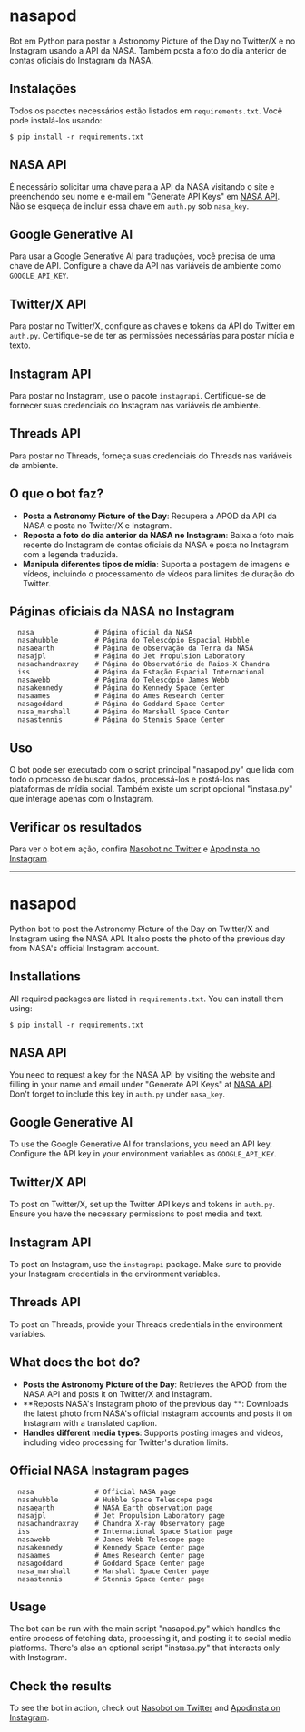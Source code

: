 # nasapod

Bot em Python para postar a Astronomy Picture of the Day no Twitter/X e no Instagram usando a API da NASA. Também posta a foto do dia anterior de contas oficiais do Instagram da NASA.

## Instalações
Todos os pacotes necessários estão listados em `requirements.txt`. Você pode instalá-los usando:

```
$ pip install -r requirements.txt
```


## NASA API
É necessário solicitar uma chave para a API da NASA visitando o site e preenchendo seu nome e e-mail em "Generate API Keys" em [NASA API](https://api.nasa.gov/). Não se esqueça de incluir essa chave em `auth.py` sob `nasa_key`.

## Google Generative AI
Para usar a Google Generative AI para traduções, você precisa de uma chave de API. Configure a chave da API nas variáveis de ambiente como `GOOGLE_API_KEY`.

## Twitter/X API
Para postar no Twitter/X, configure as chaves e tokens da API do Twitter em `auth.py`. Certifique-se de ter as permissões necessárias para postar mídia e texto.

## Instagram API
Para postar no Instagram, use o pacote `instagrapi`. Certifique-se de fornecer suas credenciais do Instagram nas variáveis de ambiente.

## Threads API
Para postar no Threads, forneça suas credenciais do Threads nas variáveis de ambiente.

## O que o bot faz?
- **Posta a Astronomy Picture of the Day**: Recupera a APOD da API da NASA e posta no Twitter/X e Instagram.
- **Reposta a foto do dia anterior da NASA no Instagram**: Baixa a foto mais recente do Instagram de contas oficiais da NASA e posta no Instagram com a legenda traduzida.
- **Manipula diferentes tipos de mídia**: Suporta a postagem de imagens e vídeos, incluindo o processamento de vídeos para limites de duração do Twitter.

## Páginas oficiais da NASA no Instagram

```
  nasa               # Página oficial da NASA
  nasahubble         # Página do Telescópio Espacial Hubble
  nasaearth          # Página de observação da Terra da NASA
  nasajpl            # Página do Jet Propulsion Laboratory
  nasachandraxray    # Página do Observatório de Raios-X Chandra
  iss                # Página da Estação Espacial Internacional
  nasawebb           # Página do Telescópio James Webb
  nasakennedy        # Página do Kennedy Space Center
  nasaames           # Página do Ames Research Center
  nasagoddard        # Página do Goddard Space Center
  nasa_marshall      # Página do Marshall Space Center
  nasastennis        # Página do Stennis Space Center
```

## Uso
O bot pode ser executado com o script principal "nasapod.py" que lida com todo o processo de buscar dados, processá-los e postá-los nas plataformas de mídia social. Também existe um script opcional "instasa.py" que interage apenas com o Instagram.

## Verificar os resultados
Para ver o bot em ação, confira [Nasobot no Twitter](https://twitter.com/nasobot) e [Apodinsta no Instagram](https://www.instagram.com/apodinsta/).

---

# nasapod

Python bot to post the Astronomy Picture of the Day on Twitter/X and Instagram using the NASA API. It also posts the photo of the previous day from NASA's official Instagram account.

## Installations
All required packages are listed in `requirements.txt`. You can install them using:

```
$ pip install -r requirements.txt
```

## NASA API
You need to request a key for the NASA API by visiting the website and filling in your name and email under "Generate API Keys" at [NASA API](https://api.nasa.gov/). Don't forget to include this key in `auth.py` under `nasa_key`.

## Google Generative AI
To use the Google Generative AI for translations, you need an API key. Configure the API key in your environment variables as `GOOGLE_API_KEY`.

## Twitter/X API
To post on Twitter/X, set up the Twitter API keys and tokens in `auth.py`. Ensure you have the necessary permissions to post media and text.

## Instagram API
To post on Instagram, use the `instagrapi` package. Make sure to provide your Instagram credentials in the environment variables.

## Threads API
To post on Threads, provide your Threads credentials in the environment variables.

## What does the bot do?
- **Posts the Astronomy Picture of the Day**: Retrieves the APOD from the NASA API and posts it on Twitter/X and Instagram.
- **Reposts NASA's Instagram photo of the previous day **: Downloads the latest photo from NASA's official Instagram accounts and posts it on Instagram with a translated caption.
- **Handles different media types**: Supports posting images and videos, including video processing for Twitter's duration limits.

## Official NASA Instagram pages

```
  nasa               # Official NASA page
  nasahubble         # Hubble Space Telescope page
  nasaearth          # NASA Earth observation page
  nasajpl            # Jet Propulsion Laboratory page
  nasachandraxray    # Chandra X-ray Observatory page
  iss                # International Space Station page
  nasawebb           # James Webb Telescope page
  nasakennedy        # Kennedy Space Center page
  nasaames           # Ames Research Center page
  nasagoddard        # Goddard Space Center page
  nasa_marshall      # Marshall Space Center page
  nasastennis        # Stennis Space Center page
```

## Usage
The bot can be run with the main script "nasapod.py" which handles the entire process of fetching data, processing it, and posting it to social media platforms. There's also an optional script "instasa.py" that interacts only with Instagram.

## Check the results
To see the bot in action, check out [Nasobot on Twitter](https://twitter.com/nasobot) and [Apodinsta on Instagram](https://www.instagram.com/apodinsta/).
